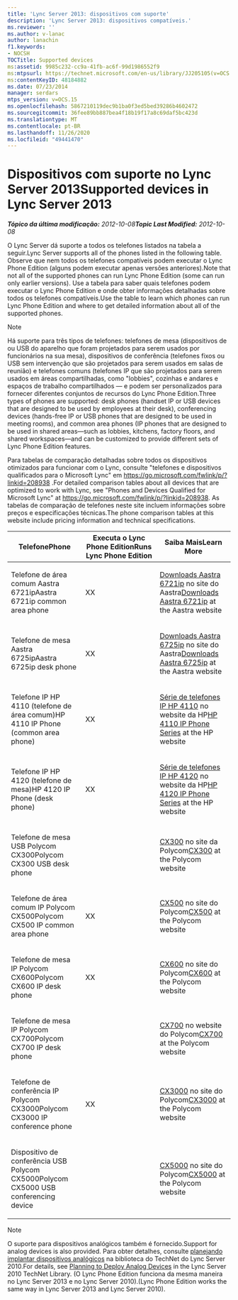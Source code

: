 ```yaml
---
title: 'Lync Server 2013: dispositivos com suporte'
description: 'Lync Server 2013: dispositivos compatíveis.'
ms.reviewer: ''
ms.author: v-lanac
author: lanachin
f1.keywords:
- NOCSH
TOCTitle: Supported devices
ms:assetid: 9985c232-cc9a-41fb-ac6f-99d1986552f9
ms:mtpsurl: https://technet.microsoft.com/en-us/library/JJ205105(v=OCS.15)
ms:contentKeyID: 48184882
ms.date: 07/23/2014
manager: serdars
mtps_version: v=OCS.15
ms.openlocfilehash: 5867210119dec9b1ba0f3ed5bed39286b4602472
ms.sourcegitcommit: 36fee89bb887bea4f18b19f17a8c69daf5bc423d
ms.translationtype: MT
ms.contentlocale: pt-BR
ms.lasthandoff: 11/26/2020
ms.locfileid: "49441470"
---
```

# <a name="supported-devices-in-lync-server-2013"></a><span data-ttu-id="722db-103">Dispositivos com suporte no Lync Server 2013</span><span class="sxs-lookup"><span data-stu-id="722db-103">Supported devices in Lync Server 2013</span></span>

<div data-xmlns="http://www.w3.org/1999/xhtml">

<div class="topic" data-xmlns="http://www.w3.org/1999/xhtml" data-msxsl="urn:schemas-microsoft-com:xslt" data-cs="https://msdn.microsoft.com/">

<div data-asp="https://msdn2.microsoft.com/asp">



</div>

<div id="mainSection">

<div id="mainBody"><span data-ttu-id="722db-104">

<span> </span></span><span class="sxs-lookup"><span data-stu-id="722db-104">

<span> </span></span></span>

<span data-ttu-id="722db-105">_**Tópico da última modificação:** 2012-10-08_</span><span class="sxs-lookup"><span data-stu-id="722db-105">_**Topic Last Modified:** 2012-10-08_</span></span>

<span data-ttu-id="722db-106">O Lync Server dá suporte a todos os telefones listados na tabela a seguir.</span><span class="sxs-lookup"><span data-stu-id="722db-106">Lync Server supports all of the phones listed in the following table.</span></span> <span data-ttu-id="722db-107">Observe que nem todos os telefones compatíveis podem executar o Lync Phone Edition (alguns podem executar apenas versões anteriores).</span><span class="sxs-lookup"><span data-stu-id="722db-107">Note that not all of the supported phones can run Lync Phone Edition (some can run only earlier versions).</span></span> <span data-ttu-id="722db-108">Use a tabela para saber quais telefones podem executar o Lync Phone Edition e onde obter informações detalhadas sobre todos os telefones compatíveis.</span><span class="sxs-lookup"><span data-stu-id="722db-108">Use the table to learn which phones can run Lync Phone Edition and where to get detailed information about all of the supported phones.</span></span>

<div>


> [!NOTE]  
> <span data-ttu-id="722db-109">Há suporte para três tipos de telefones: telefones de mesa (dispositivos de ou USB do aparelho que foram projetados para serem usados por funcionários na sua mesa), dispositivos de conferência (telefones fixos ou USB sem intervenção que são projetados para serem usados em salas de reunião) e telefones comuns (telefones IP que são projetados para serem usados em áreas compartilhadas, como "lobbies", cozinhas e andares e espaços de trabalho compartilhados — e podem ser personalizados para fornecer diferentes conjuntos de recursos do Lync Phone Edition.</span><span class="sxs-lookup"><span data-stu-id="722db-109">Three types of phones are supported: desk phones (handset IP or USB devices that are designed to be used by employees at their desk), conferencing devices (hands-free IP or USB phones that are designed to be used in meeting rooms), and common area phones (IP phones that are designed to be used in shared areas—such as lobbies, kitchens, factory floors, and shared workspaces—and can be customized to provide different sets of Lync Phone Edition features.</span></span>



</div>

<span data-ttu-id="722db-110">Para tabelas de comparação detalhadas sobre todos os dispositivos otimizados para funcionar com o Lync, consulte "telefones e dispositivos qualificados para o Microsoft Lync" em <https://go.microsoft.com/fwlink/p/?linkid=208938> .</span><span class="sxs-lookup"><span data-stu-id="722db-110">For detailed comparison tables about all devices that are optimized to work with Lync, see "Phones and Devices Qualified for Microsoft Lync" at <https://go.microsoft.com/fwlink/p/?linkid=208938>.</span></span> <span data-ttu-id="722db-111">As tabelas de comparação de telefones neste site incluem informações sobre preços e especificações técnicas.</span><span class="sxs-lookup"><span data-stu-id="722db-111">The phone comparison tables at this website include pricing information and technical specifications.</span></span>


<table>
<colgroup>
<col style="width: 33%" />
<col style="width: 33%" />
<col style="width: 33%" />
</colgroup>
<thead>
<tr class="header">
<th><span data-ttu-id="722db-112">Telefone</span><span class="sxs-lookup"><span data-stu-id="722db-112">Phone</span></span></th>
<th><span data-ttu-id="722db-113">Executa o Lync Phone Edition</span><span class="sxs-lookup"><span data-stu-id="722db-113">Runs Lync Phone Edition</span></span></th>
<th><span data-ttu-id="722db-114">Saiba Mais</span><span class="sxs-lookup"><span data-stu-id="722db-114">Learn More</span></span></th>
</tr>
</thead>
<tbody>
<tr class="odd">
<td><p><span data-ttu-id="722db-115">Telefone de área comum Aastra 6721ip</span><span class="sxs-lookup"><span data-stu-id="722db-115">Aastra 6721ip common area phone</span></span></p></td>
<td><p><span data-ttu-id="722db-116">X</span><span class="sxs-lookup"><span data-stu-id="722db-116">X</span></span></p></td>
<td><p><span data-ttu-id="722db-117"><a href="http://www.aastra.com/document-library.htm?curr_fam=aastra+6720ip%26curr_nav=2%26prod_id=6074">Downloads Aastra 6721ip</a> no site do Aastra</span><span class="sxs-lookup"><span data-stu-id="722db-117"><a href="http://www.aastra.com/document-library.htm?curr_fam=aastra+6720ip%26curr_nav=2%26prod_id=6074">Downloads Aastra 6721ip</a> at the Aastra website</span></span></p></td>
</tr>
<tr class="even">
<td><p><span data-ttu-id="722db-118">Telefone de mesa Aastra 6725ip</span><span class="sxs-lookup"><span data-stu-id="722db-118">Aastra 6725ip desk phone</span></span></p></td>
<td><p><span data-ttu-id="722db-119">X</span><span class="sxs-lookup"><span data-stu-id="722db-119">X</span></span></p></td>
<td><p><span data-ttu-id="722db-120"><a href="http://www.aastra.com/document-library.htm?curr_fam=aastra+6720ip%26curr_nav=2%26prod_id=12991">Downloads Aastra 6725ip</a> no site do Aastra</span><span class="sxs-lookup"><span data-stu-id="722db-120"><a href="http://www.aastra.com/document-library.htm?curr_fam=aastra+6720ip%26curr_nav=2%26prod_id=12991">Downloads Aastra 6725ip</a> at the Aastra website</span></span></p></td>
</tr>
<tr class="odd">
<td><p><span data-ttu-id="722db-121">Telefone IP HP 4110 (telefone de área comum)</span><span class="sxs-lookup"><span data-stu-id="722db-121">HP 4110 IP Phone (common area phone)</span></span></p></td>
<td><p><span data-ttu-id="722db-122">X</span><span class="sxs-lookup"><span data-stu-id="722db-122">X</span></span></p></td>
<td><p><span data-ttu-id="722db-123"><a href="http://h20000.www2.hp.com/bizsupport/techsupport/home.jsp?lang=en%2cen%26cc=us%2cus%26prodtypeid=12883%26prodseriesid=5171755">Série de telefones IP HP 4110</a> no website da HP</span><span class="sxs-lookup"><span data-stu-id="722db-123"><a href="http://h20000.www2.hp.com/bizsupport/techsupport/home.jsp?lang=en%2cen%26cc=us%2cus%26prodtypeid=12883%26prodseriesid=5171755">HP 4110 IP Phone Series</a> at the HP website</span></span></p></td>
</tr>
<tr class="even">
<td><p><span data-ttu-id="722db-124">Telefone IP HP 4120 (telefone de mesa)</span><span class="sxs-lookup"><span data-stu-id="722db-124">HP 4120 IP Phone (desk phone)</span></span></p></td>
<td><p><span data-ttu-id="722db-125">X</span><span class="sxs-lookup"><span data-stu-id="722db-125">X</span></span></p></td>
<td><p><span data-ttu-id="722db-126"><a href="http://h20000.www2.hp.com/bizsupport/techsupport/home.jsp?lang=en%2cen%26cc=us%2cus%26prodtypeid=12883%26prodseriesid=5204220">Série de telefones IP HP 4120</a> no website da HP</span><span class="sxs-lookup"><span data-stu-id="722db-126"><a href="http://h20000.www2.hp.com/bizsupport/techsupport/home.jsp?lang=en%2cen%26cc=us%2cus%26prodtypeid=12883%26prodseriesid=5204220">HP 4120 IP Phone Series</a> at the HP website</span></span></p></td>
</tr>
<tr class="odd">
<td><p><span data-ttu-id="722db-127">Telefone de mesa USB Polycom CX300</span><span class="sxs-lookup"><span data-stu-id="722db-127">Polycom CX300 USB desk phone</span></span></p></td>
<td></td>
<td><p><span data-ttu-id="722db-128"><a href="https://support.polycom.com/polycomservice/support/us/support/voice/cx/communicator_cx300.html">CX300</a> no site da Polycom</span><span class="sxs-lookup"><span data-stu-id="722db-128"><a href="https://support.polycom.com/polycomservice/support/us/support/voice/cx/communicator_cx300.html">CX300</a> at the Polycom website</span></span></p></td>
</tr>
<tr class="even">
<td><p><span data-ttu-id="722db-129">Telefone de área comum IP Polycom CX500</span><span class="sxs-lookup"><span data-stu-id="722db-129">Polycom CX500 IP common area phone</span></span></p></td>
<td><p><span data-ttu-id="722db-130">X</span><span class="sxs-lookup"><span data-stu-id="722db-130">X</span></span></p></td>
<td><p><span data-ttu-id="722db-131"><a href="https://support.polycom.com/polycomservice/support/us/support/voice/cx/communicator_cx500.html">CX500</a> no site do Polycom</span><span class="sxs-lookup"><span data-stu-id="722db-131"><a href="https://support.polycom.com/polycomservice/support/us/support/voice/cx/communicator_cx500.html">CX500</a> at the Polycom website</span></span></p></td>
</tr>
<tr class="odd">
<td><p><span data-ttu-id="722db-132">Telefone de mesa IP Polycom CX600</span><span class="sxs-lookup"><span data-stu-id="722db-132">Polycom CX600 IP desk phone</span></span></p></td>
<td><p><span data-ttu-id="722db-133">X</span><span class="sxs-lookup"><span data-stu-id="722db-133">X</span></span></p></td>
<td><p><span data-ttu-id="722db-134"><a href="https://support.polycom.com/polycomservice/support/us/support/voice/cx/communicator_cx600.html">CX600</a> no site do Polycom</span><span class="sxs-lookup"><span data-stu-id="722db-134"><a href="https://support.polycom.com/polycomservice/support/us/support/voice/cx/communicator_cx600.html">CX600</a> at the Polycom website</span></span></p></td>
</tr>
<tr class="even">
<td><p><span data-ttu-id="722db-135">Telefone de mesa IP Polycom CX700</span><span class="sxs-lookup"><span data-stu-id="722db-135">Polycom CX700 IP desk phone</span></span></p></td>
<td></td>
<td><p><span data-ttu-id="722db-136"><a href="https://support.polycom.com/polycomservice/support/us/support/voice/cx/communicator_cx700.html">CX700</a> no website do Polycom</span><span class="sxs-lookup"><span data-stu-id="722db-136"><a href="https://support.polycom.com/polycomservice/support/us/support/voice/cx/communicator_cx700.html">CX700</a> at the Polycom website</span></span></p></td>
</tr>
<tr class="odd">
<td><p><span data-ttu-id="722db-137">Telefone de conferência IP Polycom CX3000</span><span class="sxs-lookup"><span data-stu-id="722db-137">Polycom CX3000 IP conference phone</span></span></p></td>
<td><p><span data-ttu-id="722db-138">X</span><span class="sxs-lookup"><span data-stu-id="722db-138">X</span></span></p></td>
<td><p><span data-ttu-id="722db-139"><a href="https://support.polycom.com/polycomservice/support/us/support/voice/cx/cx3000.html">CX3000</a> no site do Polycom</span><span class="sxs-lookup"><span data-stu-id="722db-139"><a href="https://support.polycom.com/polycomservice/support/us/support/voice/cx/cx3000.html">CX3000</a> at the Polycom website</span></span></p></td>
</tr>
<tr class="even">
<td><p><span data-ttu-id="722db-140">Dispositivo de conferência USB Polycom CX5000</span><span class="sxs-lookup"><span data-stu-id="722db-140">Polycom CX5000 USB conferencing device</span></span></p></td>
<td></td>
<td><p><span data-ttu-id="722db-141"><a href="https://support.polycom.com/polycomservice/support/us/support/voice/cx/cx5000.html">CX5000</a> no site do Polycom</span><span class="sxs-lookup"><span data-stu-id="722db-141"><a href="https://support.polycom.com/polycomservice/support/us/support/voice/cx/cx5000.html">CX5000</a> at the Polycom website</span></span></p></td>
</tr>
</tbody>
</table>


<div>


> [!NOTE]  
> <span data-ttu-id="722db-142">O suporte para dispositivos analógicos também é fornecido.</span><span class="sxs-lookup"><span data-stu-id="722db-142">Support for analog devices is also provided.</span></span> <span data-ttu-id="722db-143">Para obter detalhes, consulte <A href="https://go.microsoft.com/fwlink/p/?linkid=257502">planejando implantar dispositivos analógicos</A> na biblioteca do TechNet do Lync Server 2010.</span><span class="sxs-lookup"><span data-stu-id="722db-143">For details, see <A href="https://go.microsoft.com/fwlink/p/?linkid=257502">Planning to Deploy Analog Devices</A> in the Lync Server 2010 TechNet Library.</span></span> <span data-ttu-id="722db-144">(O Lync Phone Edition funciona da mesma maneira no Lync Server 2013 e no Lync Server 2010).</span><span class="sxs-lookup"><span data-stu-id="722db-144">(Lync Phone Edition works the same way in Lync Server 2013 and Lync Server 2010).</span></span>



<span data-ttu-id="722db-145"></div>

</div>

<span> </span>

</div>

</div>

</span><span class="sxs-lookup"><span data-stu-id="722db-145"></div>

</div>

<span> </span>

</div>

</div>

</span></span></div>

